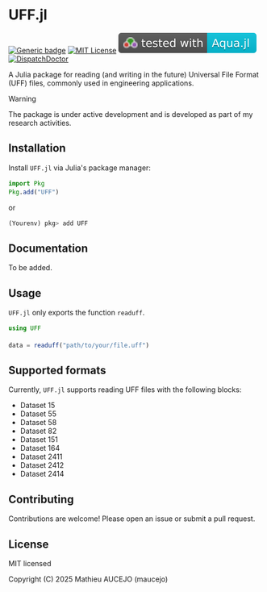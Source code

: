# UFF.jl

[![Generic badge](https://img.shields.io/badge/Version-0.1.0-cornflowerblue.svg)]()
[![MIT License](https://img.shields.io/badge/License-MIT-forestgreen)](https://github.com/maucejo/elsearticle/blob/main/LICENSE)
[![Aqua QA](https://raw.githubusercontent.com/JuliaTesting/Aqua.jl/master/badge.svg)](https://github.com/JuliaTesting/Aqua.jl)
[![DispatchDoctor](https://img.shields.io/badge/%F0%9F%A9%BA_tested_with-DispatchDoctor.jl-blue?labelColor=white)](https://github.com/MilesCranmer/DispatchDoctor.jl)

A Julia package for reading (and writing in the future) Universal File Format (UFF) files, commonly used in engineering applications.

> [!WARNING]
>The package is under active development and is developed as part of my research activities.

## Installation

Install `UFF.jl` via Julia's package manager:
```julia
import Pkg
Pkg.add("UFF")
```

or
```julia
(Yourenv) pkg> add UFF
```

## Documentation

To be added.

## Usage

`UFF.jl` only exports the function `readuff`.

```julia
using UFF

data = readuff("path/to/your/file.uff")
```

## Supported formats
Currently, `UFF.jl` supports reading UFF files with the following blocks:
- Dataset 15
- Dataset 55
- Dataset 58
- Dataset 82
- Dataset 151
- Dataset 164
- Dataset 2411
- Dataset 2412
- Dataset 2414

## Contributing

Contributions are welcome! Please open an issue or submit a pull request.

## License

MIT licensed

Copyright (C) 2025 Mathieu AUCEJO (maucejo)